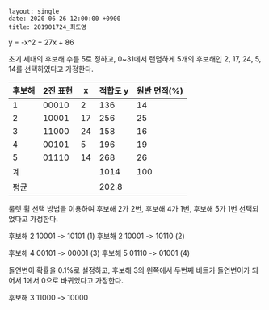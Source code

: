 ~~~
layout: single
date: 2020-06-26 12:00:00 +0900
title: 201901724_최도영
~~~

y = -x^2 + 27x + 86

초기 세대의 후보해 수를 5로 정하고, 0~31에서 랜덤하게 5개의 후보해인 2, 17, 24, 5, 14를 선택하였다고 가정한다.

| 후보해 | 2진 표현 | x    | 적합도 y | 원반 면적(%) |
| ------ | -------- | ---- | -------- | ------------ |
| 1      | 00010    | 2    | 136      | 14           |
| 2      | 10001    | 17   | 256      | 25           |
| 3      | 11000    | 24   | 158      | 16           |
| 4      | 00101    | 5    | 196      | 19           |
| 5      | 01110    | 14   | 268      | 26           |
| 계     |          |      | 1014     | 100          |
| 평균   |          |      | 202.8    |              |

룰렛 휠 선택 방법을 이용하여 후보해 2가 2번, 후보해 4가 1번, 후보해 5가 1번 선택되었다고 가정한다.

후보해 2	10001 -> 10101 (1)				후보해 2	10001 ->  10110 (2)

후보해 4	00101 -> 00001 (3)				후보해 5	01110 ->  01001 (4)



돌연변이 확률을 0.1%로 설정하고, 후보해 3의 왼쪽에서 두번째 비트가 돌연변이가 되어서 1에서 0으로 바뀌었다고 가정한다.

후보해 3	11000 -> 10000

